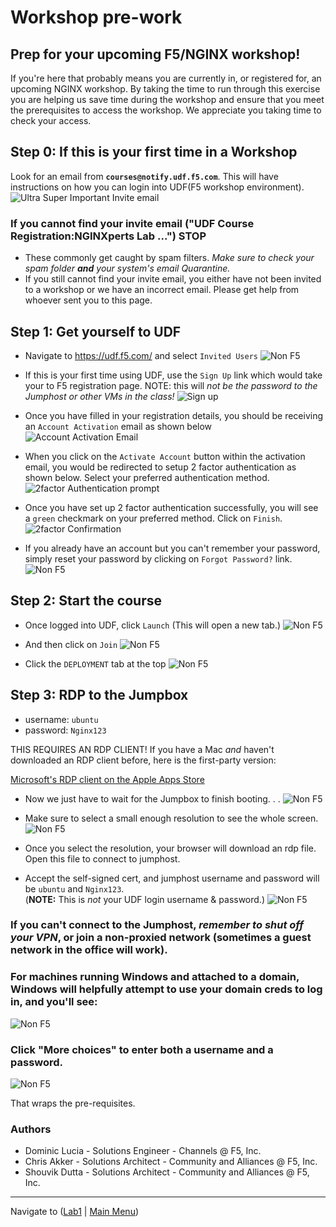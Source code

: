 # Workshop pre-work
## Prep for your upcoming F5/NGINX workshop! 

If you're here that probably means you are currently in, or registered for, an upcoming NGINX workshop. By taking the time to run through this exercise you are helping us save time during the workshop and ensure that you meet the prerequisites to access the workshop. We appreciate you taking time to check your access.

## Step 0: If this is your first time in a Workshop
Look for an email from **`courses@notify.udf.f5.com`**. This will have instructions on how you can login into UDF(F5 workshop environment).
![Ultra Super Important Invite email](media/megasuperimportantemail.png)
### If you cannot find your invite email ("UDF Course Registration:NGINXperts Lab ...") STOP
  * These commonly get caught by spam filters. *Make sure to check your spam folder **and** your system's email Quarantine.*
  * If you still cannot find your invite email, you either have not been invited to a workshop or we have an incorrect email. Please get help from whoever sent you to this page.

## Step 1: Get yourself to UDF

- Navigate to https://udf.f5.com/ and select `Invited Users`
    ![Non F5](media/udfloginnonf5.png)

- If this is your first time using UDF, use the `Sign Up` link which would take your to F5 registration page. NOTE: this will *not be the password to the Jumphost or other VMs in the class!* 
    ![Sign up](media/F5signup.png)

- Once you have filled in your registration details, you should be receiving an `Account Activation` email as shown below
  ![Account Activation Email](media/F5accountactivationemail.png)

- When you click on the `Activate Account` button within the activation email, you would be redirected to setup 2 factor authentication as shown below. Select your preferred authentication method.
  ![2factor Authentication prompt](media/2factorAuthentication.png)

- Once you have set up 2 factor authentication successfully, you will see a `green` checkmark on your preferred method. Click on `Finish`.
  ![2factor Confirmation](media/2factorConfirmation.png)

- If you already have an account but you can't remember your password, simply reset your password by clicking on `Forgot Password?` link.
![Non F5](media/udfloginreset.png "happens to the best of us")

## Step 2: Start the course

- Once logged into UDF, click `Launch` (This will open a new tab.)
  ![Non F5](media/courselist.png "click launch")

- And then click on `Join`
  ![Non F5](media/joinbutton.png "'Yes I'm sure'")

- Click the `DEPLOYMENT` tab at the top
![Non F5](media/almostthere.png "I'm up here")

## Step 3: RDP to the Jumpbox
   * username: `ubuntu`
   * password: `Nginx123`

THIS REQUIRES AN RDP CLIENT! If you have a Mac *and* haven't downloaded an RDP client before, here is the first-party version:

[Microsoft's RDP client on the Apple Apps Store](https://apps.apple.com/us/app/microsoft-remote-desktop/id1295203466?mt=12)

- Now we just have to wait for the Jumpbox to finish booting. . .
![Non F5](media/waitforboot.png "loading. . .")

- Make sure to select a small enough resolution to see the whole screen.
![Non F5](media/launchrdp.png "almost there")

- Once you select the resolution, your browser will download an rdp file. Open this file to connect to jumphost.

- Accept the self-signed cert, and jumphost username and password will be `ubuntu` and `Nginx123`. <br/>(**NOTE:** This is *not* your UDF login username & password.)
![Non F5](media/useruser.png)

### If you can't connect to the Jumphost, _remember to shut off your VPN_, or join a non-proxied network (sometimes a guest network in the office will work).

### For machines running Windows and attached to a domain, Windows will helpfully attempt to use your domain creds to log in, and you'll see:
![Non F5](media/domaincreds.png "everyone has credentials.com email accounts right?")

### Click "More choices" to enter both a username and a password.
![Non F5](media/domaincredsannotated.png "green arrows")


That wraps the pre-requisites.
<br/>

### Authors
- Dominic Lucia - Solutions Engineer - Channels @ F5, Inc.
- Chris Akker - Solutions Architect - Community and Alliances @ F5, Inc.
- Shouvik Dutta - Solutions Architect - Community and Alliances @ F5, Inc.

-------------

Navigate to ([Lab1](../lab1/readme.md) | [Main Menu](../LabGuide.md))
